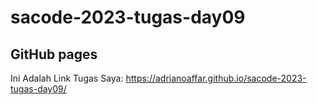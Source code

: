 # sacode-2023-tugas-day09

## GitHub pages
Ini Adalah Link Tugas Saya: https://adrianoaffar.github.io/sacode-2023-tugas-day09/